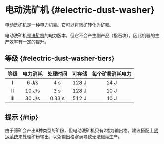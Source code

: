 # 电动洗矿机 {#electric-dust-washer}

电动洗矿机是一种[电力机器](/Electric-Machines#machines)。它可以将[筛矿](/Sifted-Ore)转化为[矿粉](/Dusts)。

电动洗矿机是[洗矿机](/Ore-Washer)的电力版本，但它不会产生副产品（指石块），因此机器的生产效率有一定的提升。

## 等级 {#electric-dust-washer-tiers}

| 等级 | 电力消耗 | 处理时间 | 可存储 | 每个矿粉消耗电力 |
| :--: | :----: | :----: | :----: | :--------: |
| I    | 6 J/s  | 4 s    | 128 J  | 24 J       |
| II   | 10 J/s | 2 s    | 128 J  | 20 J       |
| III  | 30 J/s | 0.33 s | 512 J  | 10 J       |

## 提示 {#tip}

由于筛矿会产出9种类型的矿粉，但电动洗矿机只有2格为输出格。建议搭配上[货运系统](/Cargo-Management)来处理矿粉输出，以免输出格塞满导致无法继续生产。

